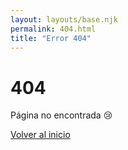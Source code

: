 ```yaml
---
layout: layouts/base.njk
permalink: 404.html
title: "Error 404"
---
```


<main class="min-h-screen flex items-center justify-center bg-gray-100">
  <div class="text-center">
    <h1 class="text-6xl font-bold text-red-600 mb-4">404</h1>
    <p class="text-xl text-gray-700 mb-8">Página no encontrada 😢</p>
    <a href="/" class="bg-blue-500 text-white px-6 py-3 rounded-lg hover:bg-blue-600">
      Volver al inicio
    </a>
  </div>
</main>